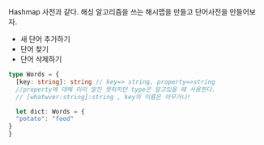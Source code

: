 Hashmap
사전과 같다.
해싱 알고리즘을 쓰는 해시맵을 만들고 단어사전을 만들어보자.

- 새 단어 추가하기
- 단어 찾기
- 단어 삭제하기

```typescript
type Words = {
  [key: string]: string // key=> string, property=>string
  //property에 대해 미리 알진 못하지만 type은 알고있을 때 사용한다.
  // [whatwver:string]:string , key의 이름은 아무거나!

  let dict: Words = {
  "potato": "food"
}
}
```